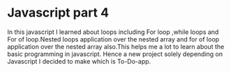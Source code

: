 # Javascript part 4
In this javascript I learned about loops including For loop ,while loops and For of loop.Nested loops application over the nested array and for of loop application over the nested array also.This helps me a lot to learn about the basic programming in javascript.
Hence a new project solely depending on Javascript I decided to make which is To-Do-app.

